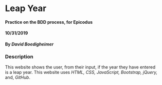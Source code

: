 # Leap Year
#### Practice on the BDD process, for Epicodus
#### 10/31/2019
#### By _David Boedigheimer_
### Description
This website shows the user, from their input, if the year they have entered is a leap year. This website uses _HTML, CSS, JavaScript, Bootstrap, jQuery,_ and, _GitHub_.
###
